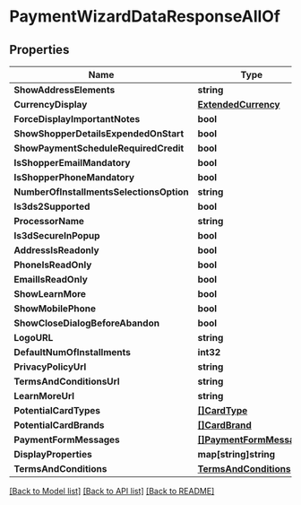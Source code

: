 # PaymentWizardDataResponseAllOf

## Properties

Name | Type | Description | Notes
------------ | ------------- | ------------- | -------------
**ShowAddressElements** | **string** |  | [optional] 
**CurrencyDisplay** | [**ExtendedCurrency**](ExtendedCurrency.md) |  | [optional] 
**ForceDisplayImportantNotes** | **bool** |  | 
**ShowShopperDetailsExpendedOnStart** | **bool** |  | 
**ShowPaymentScheduleRequiredCredit** | **bool** |  | 
**IsShopperEmailMandatory** | **bool** |  | 
**IsShopperPhoneMandatory** | **bool** |  | 
**NumberOfInstallmentsSelectionsOption** | **string** |  | [optional] 
**Is3ds2Supported** | **bool** |  | 
**ProcessorName** | **string** |  | [optional] 
**Is3dSecureInPopup** | **bool** |  | 
**AddressIsReadonly** | **bool** |  | 
**PhoneIsReadOnly** | **bool** |  | 
**EmailIsReadOnly** | **bool** |  | 
**ShowLearnMore** | **bool** |  | 
**ShowMobilePhone** | **bool** |  | 
**ShowCloseDialogBeforeAbandon** | **bool** |  | 
**LogoURL** | **string** |  | [optional] 
**DefaultNumOfInstallments** | **int32** |  | 
**PrivacyPolicyUrl** | **string** |  | [optional] 
**TermsAndConditionsUrl** | **string** |  | [optional] 
**LearnMoreUrl** | **string** |  | [optional] 
**PotentialCardTypes** | [**[]CardType**](CardType.md) |  | [optional] 
**PotentialCardBrands** | [**[]CardBrand**](CardBrand.md) |  | [optional] 
**PaymentFormMessages** | [**[]PaymentFormMessage**](PaymentFormMessage.md) |  | [optional] 
**DisplayProperties** | **map[string]string** |  | [optional] 
**TermsAndConditions** | [**TermsAndConditions**](TermsAndConditions.md) |  | [optional] 

[[Back to Model list]](../README.md#documentation-for-models) [[Back to API list]](../README.md#documentation-for-api-endpoints) [[Back to README]](../README.md)


